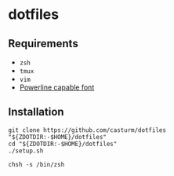 dotfiles
========

## Requirements
* `zsh`
* `tmux`
* `vim`
* [Powerline capable font](https://github.com/powerline/fonts)

## Installation
```
git clone https://github.com/casturm/dotfiles "${ZDOTDIR:-$HOME}/dotfiles"
cd "${ZDOTDIR:-$HOME}/dotfiles"
./setup.sh

chsh -s /bin/zsh
```
